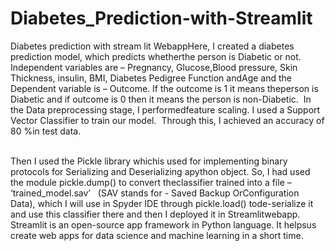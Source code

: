 # Diabetes_Prediction-with-Streamlit

Diabetes prediction with stream lit WebappHere, I created a diabetes prediction model, which predicts whetherthe person is Diabetic or not. Independent variables are – Pregnancy, Glucose,Blood pressure, Skin Thickness, insulin, BMI, Diabetes Pedigree Function andAge and the Dependent variable is – Outcome. If the outcome is 1 it means theperson is Diabetic and if outcome is 0 then it means the person is non-Diabetic.  In the Data preprocessing stage, I performedfeature scaling. I used a Support Vector Classifier to train our model.  Through this, I achieved an accuracy of 80 %in test data. 

<br>Then I used the Pickle library whichis used for implementing binary protocols for Serializing and Deserializing apython object. So, I had used the module pickle.dump() to convert theclassifier trained into a file – ‘trained_model.sav’   (SAV stands for - Saved Backup OrConfiguration Data), which I will use in Spyder IDE through pickle.load() tode-serialize it and use this classifier there and then I deployed it in Streamlitwebapp. Streamlit is an open-source app framework in Python language. It helpsus create web apps for data science and machine learning in a short time.
